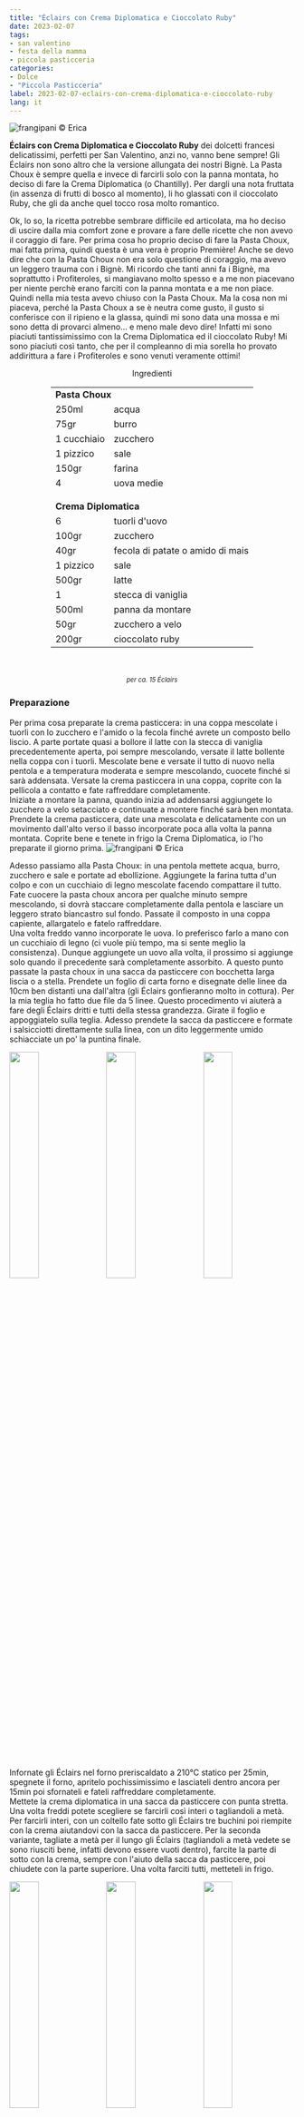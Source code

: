 ```yaml
---
title: "Éclairs con Crema Diplomatica e Cioccolato Ruby"
date: 2023-02-07
tags:
- san valentino
- festa della mamma
- piccola pasticceria
categories:
- Dolce
- "Piccola Pasticceria"
label: 2023-02-07-eclairs-con-crema-diplomatica-e-cioccolato-ruby
lang: it 
---
```

![](header.jpeg "frangipani © Erica")

**Éclairs con Crema Diplomatica e Cioccolato Ruby** dei dolcetti francesi delicatissimi, perfetti per San Valentino, anzi no, vanno bene sempre! Gli Éclairs non sono altro che la versione allungata dei nostri Bignè. La Pasta Choux è sempre quella e invece di farcirli solo con la panna montata, ho deciso di fare la Crema Diplomatica (o Chantilly). Per dargli una nota fruttata (in assenza di frutti di bosco al momento), li ho glassati con il cioccolato Ruby, che gli da anche quel tocco rosa molto romantico.

Ok, lo so, la ricetta potrebbe sembrare difficile ed articolata, ma ho deciso di uscire dalla mia comfort zone e provare a fare delle ricette che non avevo il coraggio di fare. Per prima cosa ho proprio deciso di fare la Pasta Choux, mai fatta prima, quindi questa è una vera è proprio Première! Anche se devo dire che con la Pasta Choux non era solo questione di coraggio, ma avevo un leggero trauma con i Bignè. Mi ricordo che tanti anni fa i Bignè, ma soprattutto i Profiteroles, si mangiavano molto spesso e a me non piacevano per niente perchè erano farciti con la panna montata e a me non piace. Quindi nella mia testa avevo chiuso con la Pasta Choux. Ma la cosa non mi piaceva, perché la Pasta Choux a se è neutra come gusto, il gusto si conferisce con il ripieno e la glassa, quindi mi sono data una mossa e mi sono detta di provarci almeno... e meno male devo dire! Infatti mi sono piaciuti tantissimissimo con la Crema Diplomatica ed il cioccolato Ruby! Mi sono piaciuti così tanto, che per il compleanno di mia sorella ho provato addirittura a fare i Profiteroles e sono venuti veramente ottimi!

<div id="wrapper" style="text-align: center">
  <div id="yourdiv" style="display: inline-block;">
    <div class="ingredients" itemscope itemtype="http://schema.org/Recipe">
      <span itemprop="name" style="display:none;">Éclairs con Crema Diplomatica e Cioccolato Ruby</span>
      <span itemprop="recipeCategory" style="display:none;">Dolce</span>
      <img itemprop="image" style="display:none;" class="ignore-gallery-item" src="header.jpeg"/>
      <span itemprop="author" style="display:none;">Erica Raiano</span>
      <span itemprop="description" style="display:none;">Éclairs con Crema Diplomatica e Cioccolato Ruby dei dolcetti francesi delicatissimi, perfetti per San Valentino, anzi no, vanno bene sempre!</span>
      <div class="ingredients-title">Ingredienti</div>
      <table>
        <tbody>
          <tr>
            <td colspan="2"><b>Pasta Choux</b></td>
          </tr>
          <tr itemprop="recipeIngredient">
            <td>250ml</td>
            <td>acqua</td>
          </tr>
          <tr itemprop="recipeIngredient">
            <td>75gr</td>
            <td>burro</td>
          </tr>
          <tr itemprop="recipeIngredient">
            <td>1 cucchiaio</td>
            <td>zucchero</td>
          </tr>
          <tr itemprop="recipeIngredient">
            <td>1 pizzico</td>
            <td>sale</td>
          </tr>
          <tr itemprop="recipeIngredient">
            <td>150gr</td>
            <td>farina</td>
          </tr>
          <tr itemprop="recipeIngredient">
            <td>4</td>
            <td>uova medie</td>
          </tr>
          <tr style="height: 15px;"></tr>
          <tr>          
            <td colspan="2"><b>Crema Diplomatica</b></td>
          </tr>
          <tr itemprop="recipeIngredient">
            <td>6</td>
            <td>tuorli d'uovo</td>
          </tr>
          <tr itemprop="recipeIngredient">      
            <td>100gr</td>
            <td>zucchero</td>
          </tr>
          <tr itemprop="recipeIngredient">
            <td>40gr</td>
            <td>fecola di patate o amido di mais</td>
          </tr>
          <tr itemprop="recipeIngredient">
            <td>1 pizzico</td>
            <td>sale</td>
          </tr>
          <tr itemprop="recipeIngredient">
            <td>500gr</td>
            <td>latte</td>
          </tr>
          <tr itemprop="recipeIngredient">
            <td>1</td>
            <td>stecca di vaniglia</td>
          </tr>
          <tr itemprop="recipeIngredient">
            <td>500ml</td>
            <td>panna da montare</td>
          </tr>
          <tr itemprop="recipeIngredient">
            <td>50gr</td>
            <td>zucchero a velo</td>
          </tr>
          <tr itemprop="recipeIngredient">
            <td>200gr</td>
            <td>cioccolato ruby</td>
          </tr>
        </tbody>
      </table>
      <br></br>
      <i class="pull-right" style="font-size: 80%;">per ca. 15 Éclairs</i>
    </div>
  </div>
</div>


<h3>
  <font color="grey">
    <i class="fa-solid fa-gears"></i>
  </font> Preparazione
</h3>

Per prima cosa preparate la crema pasticcera: in una coppa mescolate i tuorli con lo zucchero e l'amido o la fecola finché avrete un composto bello liscio. A parte portate quasi a bollore il latte con la stecca di vaniglia precedentemente aperta, poi sempre mescolando, versate il latte bollente nella coppa con i tuorli. Mescolate bene e versate il tutto di nuovo nella pentola e a temperatura moderata e sempre mescolando, cuocete finché si sarà addensata. Versate la crema pasticcera in una coppa, coprite con la pellicola a contatto e fate raffreddare completamente.
<br />
Iniziate a montare la panna, quando inizia ad addensarsi aggiungete lo zucchero a velo setacciato e continuate a montere finché sarà ben montata. Prendete la crema pasticcera, date una mescolata e delicatamente con un movimento dall'alto verso il basso incorporate poca alla volta la panna montata. Coprite bene e tenete in frigo la Crema Diplomatica, io l'ho preparate il giorno prima.
![](chantilly.jpeg "frangipani © Erica")

Adesso passiamo alla Pasta Choux: in una pentola mettete acqua, burro, zucchero e sale e portate ad ebollizione. Aggiungete la farina tutta d'un colpo e con un cucchiaio di legno mescolate facendo compattare il tutto. Fate cuocere la pasta choux ancora per qualche minuto sempre mescolando, si dovrà staccare completamente dalla pentola e lasciare un leggero strato biancastro sul fondo. Passate il composto in una coppa capiente, allargatelo e fatelo raffreddare.
<br />
Una volta freddo vanno incorporate le uova. Io preferisco farlo a mano con un cucchiaio di legno (ci vuole più tempo, ma si sente meglio la consistenza). Dunque aggiungete un uovo alla volta, il prossimo si aggiunge solo quando il precedente sarà completamente assorbito. A questo punto passate la pasta choux in una sacca da pasticcere con bocchetta larga liscia o a stella. Prendete un foglio di carta forno e disegnate delle linee da 10cm ben distanti una dall'altra (gli Éclairs gonfieranno molto in cottura). Per la mia teglia ho fatto due file da 5 linee. Questo procedimento vi aiuterà a fare degli Éclairs dritti e tutti della stessa grandezza. Girate il foglio e appoggiatelo sulla teglia. Adesso prendete la sacca da pasticcere e formate i salsicciotti direttamente sulla linea, con un dito leggermente umido schiacciate un po' la puntina finale.
<p>
  <div style="width: 100%; margin-bottom: 0">
    <img style="float: left; width: 32%; margin-right: 1%;" src="choux.jpeg" alt="" title="frangipani © Erica" />
    <img style="float: left; width: 32%; margin-right: 1%; margin-left: 1%;" src="choux2.jpeg" alt="" title="frangipani © Erica" />
    <img style="float: left; width: 32%; margin-left: 1%;" src="teglia.jpeg" alt="" title="frangipani © Erica" />
    <div style="clear: both"></div>
  </div>
</p>

Infornate gli Éclairs nel forno preriscaldato a 210°C statico per 25min, spegnete il forno, apritelo pochissimissimo e lasciateli dentro ancora per 15min poi sfornateli e fateli raffreddare completamente.
<br />
Mettete la crema diplomatica in una sacca da pasticcere con punta stretta. Una volta freddi potete scegliere se farcirli così interi o tagliandoli a metà. Per farcirli interi, con un coltello fate sotto gli Éclairs tre buchini poi riempite con la crema aiutandovi con la sacca da pasticcere. Per la seconda variante, tagliate a metà per il lungo gli Éclairs (tagliandoli a metà vedete se sono riusciti bene, infatti devono essere vuoti dentro), farcite la parte di sotto con la crema, sempre con l'aiuto della sacca da pasticcere, poi chiudete con la parte superiore. Una volta farciti tutti, metteteli in frigo.
<p>
  <div style="width: 100%; margin-bottom: 0">
    <img style="float: left; width: 32%; margin-right: 1%;" src="eclairs.jpeg" alt="" title="frangipani © Erica" />
    <img style="float: left; width: 32%; margin-right: 1%; margin-left: 1%;" src="tagliati.jpeg" alt="" title="frangipani © Erica" />
    <img style="float: left; width: 32%; margin-left: 1%;" src="farciti.jpeg" alt="" title="frangipani © Erica" />
    <div style="clear: both"></div>
  </div>
</p>

Così sono già ottimi, magari con una bella spolverata di zucchero a velo ma vi consiglio di glassarli con del cioccolato Ruby per dargli un tocco fruttato. Dunque fate sciogliere a Bagnomaria il cioccolato Ruby poi immergete la parte superiore degli Éclairs nel cioccolato, fatelo asciugare prima di servirli.
<p>
  <div style="width: 100%; margin-bottom: 0">
    <img style="float: left; width: 49%; margin-right: 1%" src="risultato1.jpeg" alt="" title="frangipani © Erica" />
    <img style="float: left; width: 49%; margin-left: 1%" src="risultato2.jpeg" alt="" title="frangipani © Erica" />
    <div style="clear: both"></div>
  </div>
</p>

<p>
  <div style="width: 100%; margin-bottom: 0">
    <img style="float: left; width: 49%; margin-right: 1%" src="risultato3.jpeg" alt="" title="frangipani © Erica" />
    <img style="float: left; width: 49%; margin-left: 1%" src="risultato4.jpeg" alt="" title="frangipani © Erica" />
    <div style="clear: both"></div>
  </div>
</p>

<p>
  <div style="width: 100%; margin-bottom: 0">
    <img style="float: left; width: 49%; margin-right: 1%" src="risultato5.jpeg" alt="" title="frangipani © Erica" />
    <img style="float: left; width: 49%; margin-left: 1%" src="risultato6.jpeg" alt="" title="frangipani © Erica" />
    <div style="clear: both"></div>
  </div>
</p>

<p>
  <div style="width: 100%; margin-bottom: 0">
    <img style="float: left; width: 49%; margin-right: 1%" src="risultato7.jpeg" alt="" title="frangipani © Erica" />
    <img style="float: left; width: 49%; margin-left: 1%" src="risultato8.jpeg" alt="" title="frangipani © Erica" />
    <div style="clear: both"></div>
  </div>
</p>

<p>
  <div style="width: 100%; margin-bottom: 0">
    <img style="float: left; width: 49%; margin-right: 1%" src="risultato9.jpeg" alt="" title="frangipani © Erica" />
    <img style="float: left; width: 49%; margin-left: 1%" src="risultato10.jpeg" alt="" title="frangipani © Erica" />
    <div style="clear: both"></div>
  </div>
</p>

![](risultato11.jpeg "frangipani © Erica")

<h4>Buon appetito
  <font color="red">
    <i class="fa-regular fa-face-smile"></i>
  </font>
</h4>
